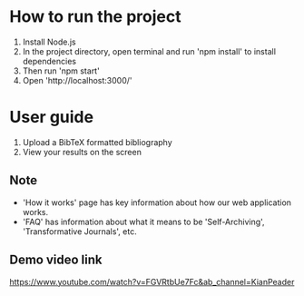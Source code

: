 # How to run the project

1. Install Node.js
2. In the project directory, open terminal and run 'npm install' to install dependencies
3. Then run 'npm start'
4. Open 'http://localhost:3000/'

# User guide

1. Upload a BibTeX formatted bibliography
2. View your results on the screen


## Note
- 'How it works' page has key information about how our web application works.
- 'FAQ' has information about what it means to be 'Self-Archiving', 'Transformative Journals', etc.

## Demo video link
https://www.youtube.com/watch?v=FGVRtbUe7Fc&ab_channel=KianPeader